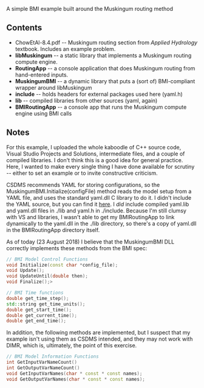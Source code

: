 A simple BMI example built around the Muskingum routing method

## Contents

* ChowEtAl-8.4.pdf -- Muskingum routing section from *Applied Hydrology* textbook. Includes an example problem.
* **libMuskingum** -- a static library that implements a Muskingum routing compute engine.
* **RoutingApp** -- a console application that does Muskingum routing from hand-entered inputs.
* **MuskingumBMI** -- a dynamic library that puts a (sort of) BMI-compliant wrapper around libMuskingum
* **include** -- holds headers for external packages used here (yaml.h)
* **lib** -- compiled libraries from other sources (yaml, again)
* **BMIRoutingApp** -- a console app that runs the Muskingum compute engine using BMI calls

## Notes

For this example, I uploaded the whole kaboodle of C++ source code, Visual Studio Projects and Solutions, intermediate files, and a couple of compiled libraries. I don't think this is a good idea for general practice. Here, I wanted to make every single thing I have done available for scrutiny -- either to set an example or to invite constructive criticism.

CSDMS recommends YAML for storing configurations, so the MuskingumBMI.Initialize(configFile) method reads the model setup from a YAML file, and uses the standard yaml.dll C library to do it. I didn't include the YAML source, but you can find it [here](https://github.com/yaml/libyaml). I *did* include compiled yaml.lib and yaml.dll files in ./lib and yaml.h in ./include. Because I'm still clumsy with VS and libraries, I wasn't able to get my BMIRoutingApp to link dynamically to the yaml.dll in the ./lib directory, so there's a copy of yaml.dll in the BMIRoutingApp directory itself.

As of today (23 August 2018) I believe that the MuskingumBMI DLL correctly implements these methods from the BMI spec:

```C++
// BMI Model Control Functions
void Initialize(const char *config_file);
void Update();
void UpdateUntil(double then);
void Finalize();>

// BMI Time functions
double get_time_step();
std::string get_time_units();
double get_start_time();
double get_current_time();
double get_end_time();
```

In addition, the following methods are implemented, but I suspect that my example isn't using them as CSDMS intended, and they may not work with DIMR, which is, ultimately, the point of this exercise. 

```C++
// BMI Model Information Functions
int GetInputVarNameCount()
int GetOutputVarNameCount()
void GetInputVarNames(char * const * const names);
void GetOutputVarNames(char * const * const names);
```
